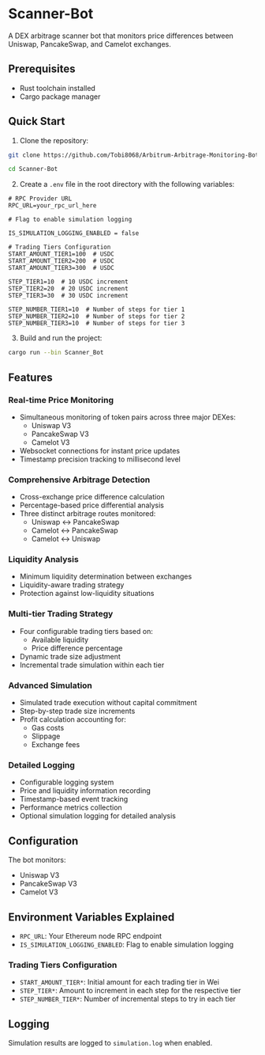 # Scanner-Bot

A DEX arbitrage scanner bot that monitors price differences between Uniswap, PancakeSwap, and Camelot exchanges.

## Prerequisites

- Rust toolchain installed
- Cargo package manager

## Quick Start

1. Clone the repository:
```bash
git clone https://github.com/Tobi8068/Arbitrum-Arbitrage-Monitoring-Bot.git
```

```bash
cd Scanner-Bot
```

2. Create a `.env` file in the root directory with the following variables:
```
# RPC Provider URL
RPC_URL=your_rpc_url_here

# Flag to enable simulation logging

IS_SIMULATION_LOGGING_ENABLED = false

# Trading Tiers Configuration
START_AMOUNT_TIER1=100  # USDC
START_AMOUNT_TIER2=200  # USDC
START_AMOUNT_TIER3=300  # USDC

STEP_TIER1=10  # 10 USDC increment
STEP_TIER2=20  # 20 USDC increment
STEP_TIER3=30  # 30 USDC increment

STEP_NUMBER_TIER1=10  # Number of steps for tier 1
STEP_NUMBER_TIER2=10  # Number of steps for tier 2
STEP_NUMBER_TIER3=10  # Number of steps for tier 3
```

3. Build and run the project:
```bash
cargo run --bin Scanner_Bot
```

## Features

### Real-time Price Monitoring
- Simultaneous monitoring of token pairs across three major DEXes:
  - Uniswap V3
  - PancakeSwap V3
  - Camelot V3
- Websocket connections for instant price updates
- Timestamp precision tracking to millisecond level

### Comprehensive Arbitrage Detection
- Cross-exchange price difference calculation
- Percentage-based price differential analysis
- Three distinct arbitrage routes monitored:
  - Uniswap ↔ PancakeSwap
  - Camelot ↔ PancakeSwap
  - Camelot ↔ Uniswap

### Liquidity Analysis
- Minimum liquidity determination between exchanges
- Liquidity-aware trading strategy
- Protection against low-liquidity situations

### Multi-tier Trading Strategy
- Four configurable trading tiers based on:
  - Available liquidity
  - Price difference percentage
- Dynamic trade size adjustment
- Incremental trade simulation within each tier

### Advanced Simulation
- Simulated trade execution without capital commitment
- Step-by-step trade size increments
- Profit calculation accounting for:
  - Gas costs
  - Slippage
  - Exchange fees

### Detailed Logging
- Configurable logging system
- Price and liquidity information recording
- Timestamp-based event tracking
- Performance metrics collection
- Optional simulation logging for detailed analysis

## Configuration

The bot monitors:
- Uniswap V3
- PancakeSwap V3
- Camelot V3

## Environment Variables Explained

- `RPC_URL`: Your Ethereum node RPC endpoint
- `IS_SIMULATION_LOGGING_ENABLED`: Flag to enable simulation logging

### Trading Tiers Configuration
- `START_AMOUNT_TIER*`: Initial amount for each trading tier in Wei
- `STEP_TIER*`: Amount to increment in each step for the respective tier
- `STEP_NUMBER_TIER*`: Number of incremental steps to try in each tier

## Logging

Simulation results are logged to `simulation.log` when enabled.
